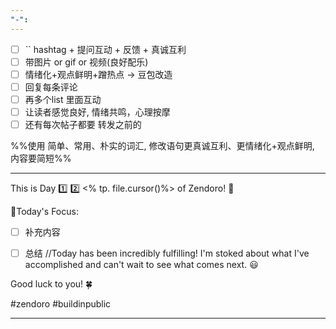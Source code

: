 ```yaml
---
"-":
---
```


- [ ] `` hashtag + 提问互动 + 反馈 + 真诚互利
- [ ] 带图片 or gif  or 视频(良好配乐)
- [ ] 情绪化+观点鲜明+蹭热点 -> 豆包改造
- [ ] 回复每条评论
- [ ] 再多个list 里面互动
- [ ] 让读者感觉良好, 情绪共鸣，心理按摩
- [ ] 还有每次帖子都要 转发之前的

%%使用 简单、常用、朴实的词汇, 修改语句更真诚互利、更情绪化+观点鲜明, 内容要简短%%

---

This is Day 1️⃣ 2️⃣ <% tp. file.cursor()%> of Zendoro! 💪

🚧Today's Focus:
- [ ] 补充内容

- [ ] 总结 //Today has been incredibly fulfilling! I'm stoked about what I've accomplished and can't wait to see what comes next. 😃

Good luck to you! 🍀

#zendoro #buildinpublic

----
